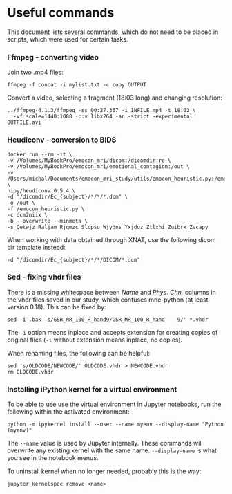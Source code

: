 Useful commands
===============

This document lists several commands, which do not need to be placed in scripts,
which were used for certain tasks.

### Ffmpeg - converting video

Join two .mp4 files:
```
ffmpeg -f concat -i mylist.txt -c copy OUTPUT
```

Convert a video, selecting a fragment (18:03 long) and changing resolution:
```
../ffmpeg-4.1.3/ffmpeg -ss 00:27.367 -i INFILE.mp4 -t 18:03 \
  -vf scale=1440:1080 -c:v libx264 -an -strict -experimental OUTFILE.avi
```

### Heudiconv - conversion to BIDS

```
docker run --rm -it \
-v /Volumes/MyBookPro/emocon_mri/dicom:/dicomdir:ro \
-v /Volumes/MyBookPro/emocon_mri/emotional_contagion:/out \
-v /Users/michal/Documents/emocon_mri_study/utils/emocon_heuristic.py:/emocon_heuristic.py:ro \
nipy/heudiconv:0.5.4 \
-d "/dicomdir/Ec_{subject}/*/*/*.dcm" \
-o /out \
-f /emocon_heuristic.py \
-c dcm2niix \
-b --overwrite --minmeta \
-s Qetwjz Raljam Rjqmzc Slcpsu Wjydns Yxjduz Ztlxhi Zuibrx Zvcapy
```

When working with data obtained through XNAT, use the following dicom dir
template instead:

```
-d "/dicomdir/Ec_{subject}/*/*/DICOM/*.dcm"
```

### Sed - fixing vhdr files

There is a missing whitespace between _Name_ and _Phys. Chn._ columns in the vhdr
files saved in our study, which confuses mne-python (at least version 0.18).
This can be fixed by:
```
sed -i .bak 's/GSR_MR_100_R_hand9/GSR_MR_100_R_hand    9/' *.vhdr
```
The `-i` option means inplace and accepts extension for creating copies of
original files (`-i` without extension means inplace, no copies).

When renaming files, the following can be helpful:
```
sed 's/OLDCODE/NEWCODE/' OLDCODE.vhdr > NEWCODE.vhdr
rm OLDCODE.vhdr
```


### Installing iPython kernel for a virtual environment

To be able to use use the virtual environment in Jupyter notebooks, run the
following within the activated environment:
```
python -m ipykernel install --user --name myenv --display-name "Python (myenv)"
```
The `--name` value is used by Jupyter internally. These commands will overwrite
any existing kernel with the same name. `--display-name` is what you see in the
notebook menus.

To uninstall kernel when no longer needed, probably this is the way:
```
jupyter kernelspec remove <name>
```
